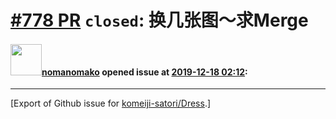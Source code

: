 # [\#778 PR](https://github.com/komeiji-satori/Dress/pull/778) `closed`: 换几张图～求Merge

#### <img src="https://avatars.githubusercontent.com/u/50575783?u=687f6861d5c970389cd3b47a54bf0cef0f5cc1d7&v=4" width="50">[nomanomako](https://github.com/nomanomako) opened issue at [2019-12-18 02:12](https://github.com/komeiji-satori/Dress/pull/778):






-------------------------------------------------------------------------------



[Export of Github issue for [komeiji-satori/Dress](https://github.com/komeiji-satori/Dress).]
